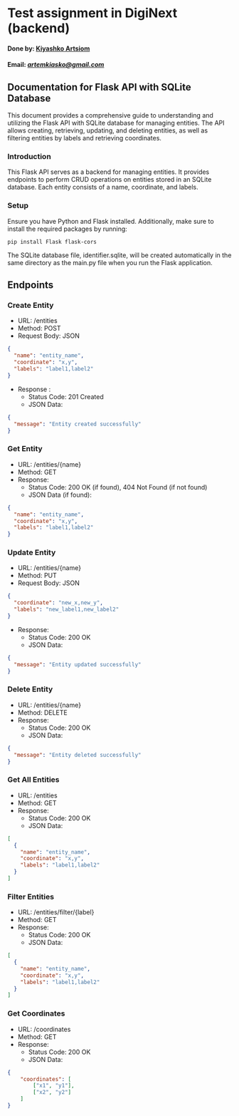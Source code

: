 # Test assignment in DigiNext (backend)

#### Done by: [Kiyashko Artsiom](https://career.habr.com/kiyashko_artsiom)
#### Email: *artemkiasko@gmail.com*

## Documentation for Flask API with SQLite Database

This document provides a comprehensive guide to understanding and utilizing the Flask API with SQLite database for managing entities. The API allows creating, retrieving, updating, and deleting entities, as well as filtering entities by labels and retrieving coordinates.

### Introduction

This Flask API serves as a backend for managing entities. It provides endpoints to perform CRUD operations on entities stored in an SQLite database. Each entity consists of a name, coordinate, and labels.

### Setup

Ensure you have Python and Flask installed. Additionally, make sure to install the required packages by running:

``pip install Flask flask-cors
``

The SQLite database file, identifier.sqlite, will be created automatically in the same directory as the main.py file when you run the Flask application.

## Endpoints

### Create Entity

* URL: /entities
* Method: POST
* Request Body: JSON

```json
{
  "name": "entity_name",
  "coordinate": "x,y",
  "labels": "label1,label2"
}
```

* Response : 
  * Status Code: 201 Created
  * JSON Data:

```json
{
  "message": "Entity created successfully"
}
```

### Get Entity

* URL: /entities/{name}
* Method: GET
* Response:
  * Status Code: 200 OK (if found), 404 Not Found (if not found)
  *  JSON Data (if found): 
  
```json
{
  "name": "entity_name",
  "coordinate": "x,y",
  "labels": "label1,label2"
}
```
### Update Entity

* URL: /entities/{name}
* Method: PUT
* Request Body: JSON

```json
{
  "coordinate": "new_x,new_y",
  "labels": "new_label1,new_label2"
}
```

* Response:
  * Status Code: 200 OK
  * JSON Data:
```json
{
  "message": "Entity updated successfully"
}
```

### Delete Entity

* URL: /entities/{name}
* Method: DELETE
* Response:
  * Status Code: 200 OK
  * JSON Data:
```json
{
  "message": "Entity deleted successfully"
}
```

### Get All Entities

* URL: /entities
* Method: GET
* Response:
  * Status Code: 200 OK
  * JSON Data:
```json
[
  {
    "name": "entity_name",
    "coordinate": "x,y",
    "labels": "label1,label2"
  }
]
```
### Filter Entities

* URL: /entities/filter/{label}
* Method: GET
* Response: 
  * Status Code: 200 OK
  * JSON Data:
```json
[
  {
    "name": "entity_name",
    "coordinate": "x,y",
    "labels": "label1,label2"
  }
]
```

### Get Coordinates
* URL: /coordinates
* Method: GET
* Response:
  * Status Code: 200 OK
  * JSON Data:
```json
{
    "coordinates": [
        ["x1", "y1"],
        ["x2", "y2"]
    ]
}
```

